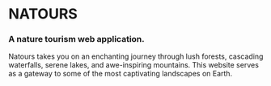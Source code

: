 # NATOURS

### A nature tourism web application.

Natours takes you on an enchanting journey through lush forests, cascading waterfalls, serene lakes, and awe-inspiring mountains. This website serves as a gateway to some of the most captivating landscapes on Earth.
